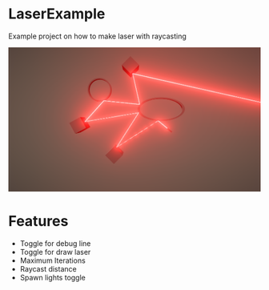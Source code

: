 # LaserExample

Example project on how to make laser with raycasting   

![image](image.png)

# Features
- Toggle for debug line
- Toggle for draw laser
- Maximum Iterations
- Raycast distance
- Spawn lights toggle